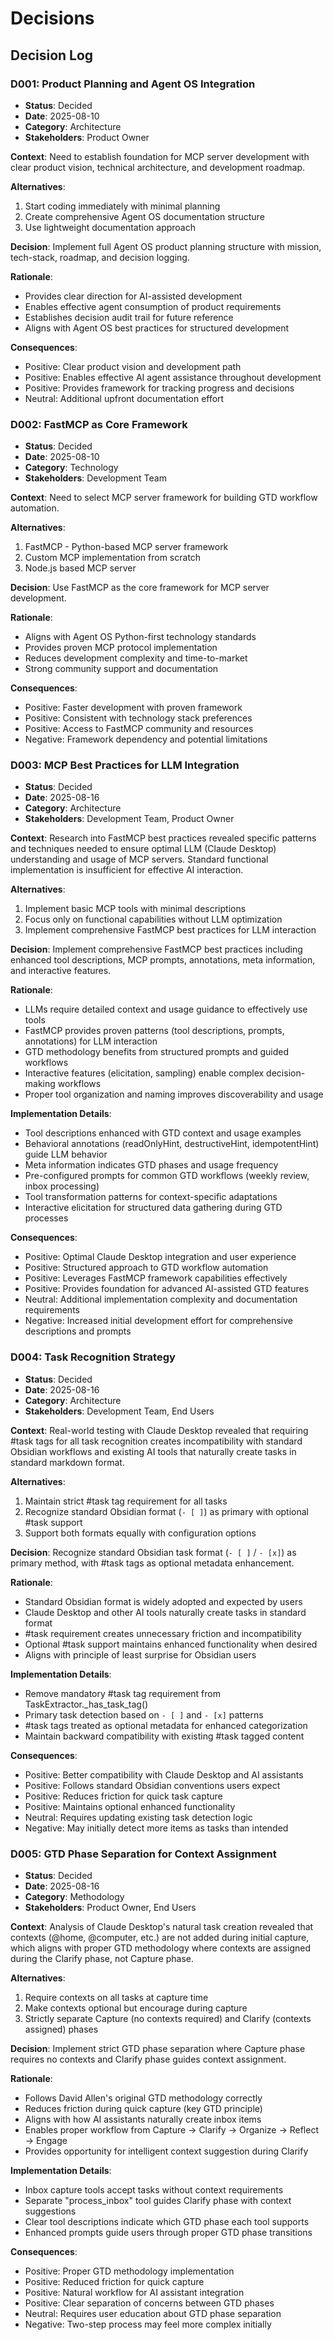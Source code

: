 # Decisions

## Decision Log

### D001: Product Planning and Agent OS Integration
- **Status**: Decided
- **Date**: 2025-08-10
- **Category**: Architecture
- **Stakeholders**: Product Owner

**Context**: Need to establish foundation for MCP server development with clear product vision, technical architecture, and development roadmap.

**Alternatives**:
1. Start coding immediately with minimal planning
2. Create comprehensive Agent OS documentation structure
3. Use lightweight documentation approach

**Decision**: Implement full Agent OS product planning structure with mission, tech-stack, roadmap, and decision logging.

**Rationale**:
- Provides clear direction for AI-assisted development
- Enables effective agent consumption of product requirements
- Establishes decision audit trail for future reference
- Aligns with Agent OS best practices for structured development

**Consequences**:
- Positive: Clear product vision and development path
- Positive: Enables effective AI agent assistance throughout development
- Positive: Provides framework for tracking progress and decisions
- Neutral: Additional upfront documentation effort

### D002: FastMCP as Core Framework
- **Status**: Decided
- **Date**: 2025-08-10
- **Category**: Technology
- **Stakeholders**: Development Team

**Context**: Need to select MCP server framework for building GTD workflow automation.

**Alternatives**:
1. FastMCP - Python-based MCP server framework
2. Custom MCP implementation from scratch
3. Node.js based MCP server

**Decision**: Use FastMCP as the core framework for MCP server development.

**Rationale**:
- Aligns with Agent OS Python-first technology standards
- Provides proven MCP protocol implementation
- Reduces development complexity and time-to-market
- Strong community support and documentation

**Consequences**:
- Positive: Faster development with proven framework
- Positive: Consistent with technology stack preferences
- Positive: Access to FastMCP community and resources
- Negative: Framework dependency and potential limitations

### D003: MCP Best Practices for LLM Integration
- **Status**: Decided
- **Date**: 2025-08-16
- **Category**: Architecture
- **Stakeholders**: Development Team, Product Owner

**Context**: Research into FastMCP best practices revealed specific patterns and techniques needed to ensure optimal LLM (Claude Desktop) understanding and usage of MCP servers. Standard functional implementation is insufficient for effective AI interaction.

**Alternatives**:
1. Implement basic MCP tools with minimal descriptions
2. Focus only on functional capabilities without LLM optimization
3. Implement comprehensive FastMCP best practices for LLM interaction

**Decision**: Implement comprehensive FastMCP best practices including enhanced tool descriptions, MCP prompts, annotations, meta information, and interactive features.

**Rationale**:
- LLMs require detailed context and usage guidance to effectively use tools
- FastMCP provides proven patterns (tool descriptions, prompts, annotations) for LLM interaction
- GTD methodology benefits from structured prompts and guided workflows
- Interactive features (elicitation, sampling) enable complex decision-making workflows
- Proper tool organization and naming improves discoverability and usage

**Implementation Details**:
- Tool descriptions enhanced with GTD context and usage examples
- Behavioral annotations (readOnlyHint, destructiveHint, idempotentHint) guide LLM behavior
- Meta information indicates GTD phases and usage frequency
- Pre-configured prompts for common GTD workflows (weekly review, inbox processing)
- Tool transformation patterns for context-specific adaptations
- Interactive elicitation for structured data gathering during GTD processes

**Consequences**:
- Positive: Optimal Claude Desktop integration and user experience
- Positive: Structured approach to GTD workflow automation
- Positive: Leverages FastMCP framework capabilities effectively
- Positive: Provides foundation for advanced AI-assisted GTD features
- Neutral: Additional implementation complexity and documentation requirements
- Negative: Increased initial development effort for comprehensive descriptions and prompts

### D004: Task Recognition Strategy
- **Status**: Decided
- **Date**: 2025-08-16
- **Category**: Architecture
- **Stakeholders**: Development Team, End Users

**Context**: Real-world testing with Claude Desktop revealed that requiring #task tags for all task recognition creates incompatibility with standard Obsidian workflows and existing AI tools that naturally create tasks in standard markdown format.

**Alternatives**:
1. Maintain strict #task tag requirement for all tasks
2. Recognize standard Obsidian format (`- [ ]`) as primary with optional #task support
3. Support both formats equally with configuration options

**Decision**: Recognize standard Obsidian task format (`- [ ]` / `- [x]`) as primary method, with #task tags as optional metadata enhancement.

**Rationale**:
- Standard Obsidian format is widely adopted and expected by users
- Claude Desktop and other AI tools naturally create tasks in standard format
- #task requirement creates unnecessary friction and incompatibility
- Optional #task support maintains enhanced functionality when desired
- Aligns with principle of least surprise for Obsidian users

**Implementation Details**:
- Remove mandatory #task tag requirement from TaskExtractor._has_task_tag()
- Primary task detection based on `- [ ]` and `- [x]` patterns
- #task tags treated as optional metadata for enhanced categorization
- Maintain backward compatibility with existing #task tagged content

**Consequences**:
- Positive: Better compatibility with Claude Desktop and AI assistants
- Positive: Follows standard Obsidian conventions users expect
- Positive: Reduces friction for quick task capture
- Positive: Maintains optional enhanced functionality
- Neutral: Requires updating existing task detection logic
- Negative: May initially detect more items as tasks than intended

### D005: GTD Phase Separation for Context Assignment
- **Status**: Decided
- **Date**: 2025-08-16
- **Category**: Methodology
- **Stakeholders**: Product Owner, End Users

**Context**: Analysis of Claude Desktop's natural task creation revealed that contexts (@home, @computer, etc.) are not added during initial capture, which aligns with proper GTD methodology where contexts are assigned during the Clarify phase, not Capture phase.

**Alternatives**:
1. Require contexts on all tasks at capture time
2. Make contexts optional but encourage during capture
3. Strictly separate Capture (no contexts required) and Clarify (contexts assigned) phases

**Decision**: Implement strict GTD phase separation where Capture phase requires no contexts and Clarify phase guides context assignment.

**Rationale**:
- Follows David Allen's original GTD methodology correctly
- Reduces friction during quick capture (key GTD principle)
- Aligns with how AI assistants naturally create inbox items
- Enables proper workflow from Capture → Clarify → Organize → Reflect → Engage
- Provides opportunity for intelligent context suggestion during Clarify

**Implementation Details**:
- Inbox capture tools accept tasks without context requirements
- Separate "process_inbox" tool guides Clarify phase with context suggestions
- Clear tool descriptions indicate which GTD phase each tool supports
- Enhanced prompts guide users through proper GTD phase transitions

**Consequences**:
- Positive: Proper GTD methodology implementation
- Positive: Reduced friction for quick capture
- Positive: Natural workflow for AI assistant integration
- Positive: Clear separation of concerns between GTD phases
- Neutral: Requires user education about GTD phase separation
- Negative: Two-step process may feel more complex initially
